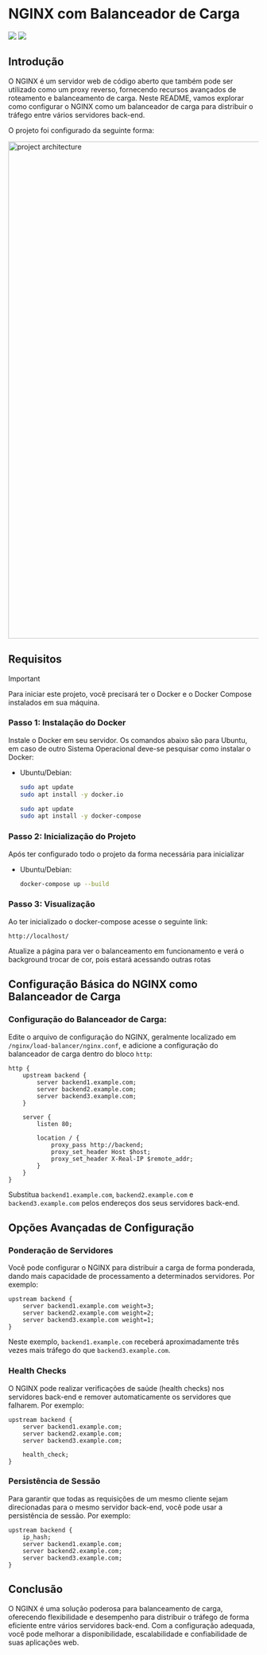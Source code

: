 # NGINX com Balanceador de Carga
<img src="https://img.shields.io/badge/Nginx-009639?style=for-the-badge&logo=nginx&logoColor=white" />
<img src="https://img.shields.io/badge/Docker-2496ED?style=for-the-badge&logo=docker&logoColor=white" />

## Introdução
O NGINX é um servidor web de código aberto que também pode ser utilizado como um proxy reverso, fornecendo recursos avançados de roteamento e balanceamento de carga. Neste README, vamos explorar como configurar o NGINX como um balanceador de carga para distribuir o tráfego entre vários servidores back-end.

O projeto foi configurado da seguinte forma:

<img width="1000" src="https://res.cloudinary.com/dlxsx2mgd/image/upload/v1715272411/hi5i6x5xq3g4yqnqu3z4.png" alt="project architecture">

## Requisitos
> [!IMPORTANT]
> Para iniciar este projeto, você precisará ter o Docker e o Docker Compose instalados em sua máquina.

### Passo 1: Instalação do Docker
Instale o Docker em seu servidor. Os comandos abaixo são para Ubuntu, em caso de outro Sistema Operacional deve-se pesquisar como instalar o Docker:

- Ubuntu/Debian:
  ```bash
  sudo apt update
  sudo apt install -y docker.io
  ```

  ```bash
  sudo apt update
  sudo apt install -y docker-compose
  ```

### Passo 2: Inicialização do Projeto
Após ter configurado todo o projeto da forma necessária para inicializar

- Ubuntu/Debian:

    ```bash
    docker-compose up --build
    ```

### Passo 3: Visualização
Ao ter inicializado o docker-compose acesse o seguinte link:

    http://localhost/

Atualize a página para ver o balanceamento em funcionamento e verá o background trocar de cor, pois estará acessando outras rotas

## Configuração Básica do NGINX como Balanceador de Carga
### Configuração do Balanceador de Carga:
Edite o arquivo de configuração do NGINX, geralmente localizado em `/nginx/load-balancer/nginx.conf`, e adicione a configuração do balanceador de carga dentro do bloco `http`:

```nginx
http {
    upstream backend {
        server backend1.example.com;
        server backend2.example.com;
        server backend3.example.com;
    }

    server {
        listen 80;

        location / {
            proxy_pass http://backend;
            proxy_set_header Host $host;
            proxy_set_header X-Real-IP $remote_addr;
        }
    }
}
```

Substitua `backend1.example.com`, `backend2.example.com` e `backend3.example.com` pelos endereços dos seus servidores back-end.

## Opções Avançadas de Configuração

### Ponderação de Servidores
Você pode configurar o NGINX para distribuir a carga de forma ponderada, dando mais capacidade de processamento a determinados servidores. Por exemplo:

```nginx
upstream backend {
    server backend1.example.com weight=3;
    server backend2.example.com weight=2;
    server backend3.example.com weight=1;
}
```

Neste exemplo, `backend1.example.com` receberá aproximadamente três vezes mais tráfego do que `backend3.example.com`.

### Health Checks
O NGINX pode realizar verificações de saúde (health checks) nos servidores back-end e remover automaticamente os servidores que falharem. Por exemplo:

```nginx
upstream backend {
    server backend1.example.com;
    server backend2.example.com;
    server backend3.example.com;

    health_check;
}
```

### Persistência de Sessão
Para garantir que todas as requisições de um mesmo cliente sejam direcionadas para o mesmo servidor back-end, você pode usar a persistência de sessão. Por exemplo:

```nginx
upstream backend {
    ip_hash;
    server backend1.example.com;
    server backend2.example.com;
    server backend3.example.com;
}
```


## Conclusão
O NGINX é uma solução poderosa para balanceamento de carga, oferecendo flexibilidade e desempenho para distribuir o tráfego de forma eficiente entre vários servidores back-end. Com a configuração adequada, você pode melhorar a disponibilidade, escalabilidade e confiabilidade de suas aplicações web.
